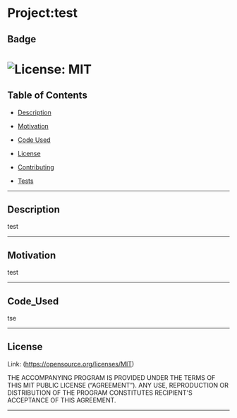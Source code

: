 
  # Project:test
  
  ## Badge

  # ![License: MIT](https://img.shields.io/badge/license-MIT-red.svg)

  ## Table of Contents

  * [Description](#description)
  
  * [Motivation](#motivation)

  * [Code Used](#code_used)

  * [License](#license)

  * [Contributing](#contributing)

  * [Tests](#tests)

  ---

  ## Description

  test

  ---

  ## Motivation

  test

  ---

  ## Code_Used

  tse

  ---

  ## License

  Link: (https://opensource.org/licenses/MIT)

  THE ACCOMPANYING PROGRAM IS PROVIDED UNDER THE TERMS OF THIS MIT PUBLIC LICENSE (“AGREEMENT”). ANY USE, REPRODUCTION OR DISTRIBUTION OF THE PROGRAM CONSTITUTES RECIPIENT'S ACCEPTANCE OF THIS AGREEMENT.

  ---
